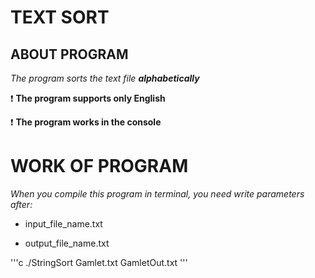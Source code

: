 # TEXT SORT
## ABOUT PROGRAM
*The program sorts the text file **alphabetically***

:exclamation: **The program supports only English**

:exclamation: **The program works in the console**

# WORK OF PROGRAM
*When you compile this program in terminal, you need write parameters after:*

* input_file_name.txt

* output_file_name.txt

'''c
./StringSort Gamlet.txt GamletOut.txt
'''
